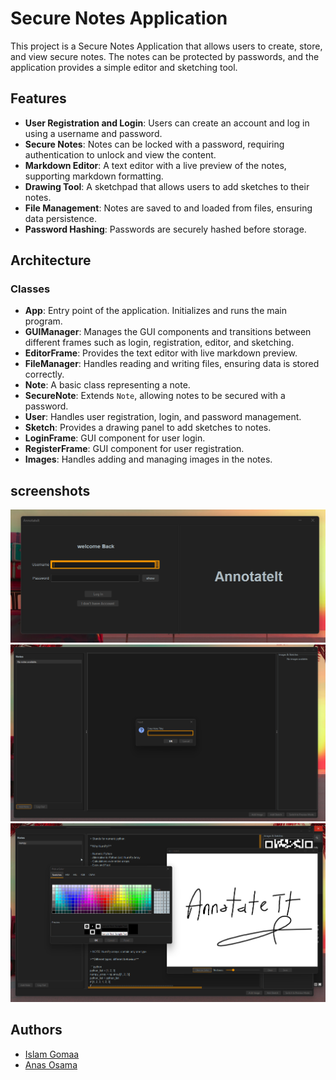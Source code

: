 # Secure Notes Application

This project is a Secure Notes Application that allows users to create, store, and view secure notes. The notes can be protected by passwords, and the application provides a simple editor and sketching tool.

## Features
- **User Registration and Login**: Users can create an account and log in using a username and password.
- **Secure Notes**: Notes can be locked with a password, requiring authentication to unlock and view the content.
- **Markdown Editor**: A text editor with a live preview of the notes, supporting markdown formatting.
- **Drawing Tool**: A sketchpad that allows users to add sketches to their notes.
- **File Management**: Notes are saved to and loaded from files, ensuring data persistence.
- **Password Hashing**: Passwords are securely hashed before storage.

## Architecture

### Classes

- **App**: Entry point of the application. Initializes and runs the main program.
- **GUIManager**: Manages the GUI components and transitions between different frames such as login, registration, editor, and sketching.
- **EditorFrame**: Provides the text editor with live markdown preview.
- **FileManager**: Handles reading and writing files, ensuring data is stored correctly.
- **Note**: A basic class representing a note.
- **SecureNote**: Extends `Note`, allowing notes to be secured with a password.
- **User**: Handles user registration, login, and password management.
- **Sketch**: Provides a drawing panel to add sketches to notes.
- **LoginFrame**: GUI component for user login.
- **RegisterFrame**: GUI component for user registration.
- **Images**: Handles adding and managing images in the notes.

 ## screenshots
![alt text](</attachments/2025-05-31 07_20_53-Microsoft Store.png>) ![alt text](</attachments/2025-05-31 07_26_48-Microsoft Store.png>)  ![alt text](</attachments/2025-05-31 07_29_55-Microsoft Store.png>)

## Authors

- [Islam Gomaa](https://github.com/Islam-Gom3a)
- [Anas Osama](https://github.com/anas3654/)
